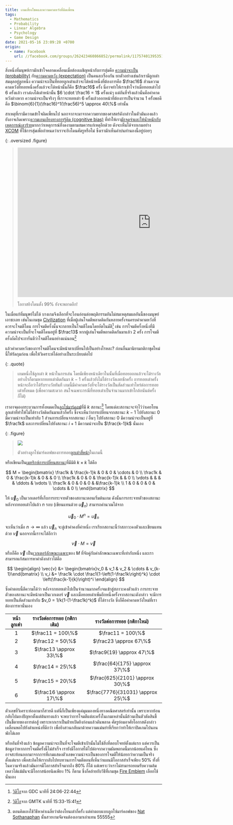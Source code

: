 ```yaml
---
title: เกมเสี่ยงโชคและความคาดหวังที่ผิดเพี้ยน
tags:
  - Mathematics
  - Probability
  - Linear Algebra
  - Psychology
  - Game Design
date: 2021-05-16 23:09:28 +0700
origin:
  - name: Facebook
    url: //facebook.com/groups/262423460866852/permalink/1175740139535175/
---
```


สิ่งหนึ่งที่มนุษย์เรามักเข้าใจคลาดเคลื่อนเมื่อต้องเผชิญหน้ากับการสุ่มคือ [ความน่าจะเป็น (probability)][probability] กับ[ความคาดหวัง (expectation)][expectation] เป็นคนละเรื่องกัน ยกตัวอย่างเช่นถ้าเรามีลูกเต๋าสมดุลอยู่ลูกหนึ่ง ความน่าจะเป็นที่ทอยลูกเต๋าแล้วจะได้หน้าหนึ่งที่ต้องการคือ $\frac16$ ส่วนความคาดหวังที่ทอยหนึ่งครั้งแล้วจะได้หน้านั้นก็คือ $\frac16$ ครั้ง นี่อาจทำให้เราเข้าใจว่าเมื่อทอยเต๋าไป $6$ ครั้งแล้ว เรา*ต้อง*ได้เต๋าหน้านั้น $6 \cdot \frac16 = 1$ ครั้งแน่ๆ แต่อันที่จริงแล้วนั่นคือค่าคาดหวังต่างหาก ความน่าจะเป็นจริงๆ ที่เราจะทอยเต๋า $6$ ครั้งแล้วออกหน้าที่ต้องการเป็นจำนวน $1$ ครั้งพอดีคือ $\binom{6}{1}(\frac16)^1(\frac56)^5 \approx 40\%$ เท่านั้น

สาเหตุที่เรามีความเข้าใจผิดเพี้ยนไป นอกจากจะมาจากความยากของศาสตร์ดังกล่าวในตัวมันเองแล้ว ยังอาจเกิดเพราะ[ความเอนเอียงทางการรู้คิด (cognitive bias)][cognitive bias] ที่ทำให้เรา[มักจดจำและให้น้ำหนักกับเหตุการณ์เลวร้าย][negativity bias]มากกว่าเหตุการณ์ที่งดงามตามสมควรแก่เหตุอีกด้วย ดังจะเห็นได้จากเกมอย่าง [XCOM][] ที่ใช้การสุ่มเพื่อกำหนดว่าเราจะยิงโดนศัตรูหรือไม่ ซึ่งเรามักเห็นคำบ่นทำนองนี้อยู่บ่อยๆ

{: .oversized .figure}
> <iframe width="853" height="480" src="https://www.youtube.com/embed/lK4ouRWGHHI" title="YouTube video player" frameborder="0" allow="accelerometer; autoplay; clipboard-write; encrypted-media; gyroscope; picture-in-picture" allowfullscreen></iframe>
>
> โอกาสยิงโดนตั้ง $99\%$ ยังจะพลาดอีก!

ในเมื่อแก้ที่มนุษย์ไม่ได้ บางเกมจึงเลือกที่จะโอนอ่อนต่อพฤติกรรมอันไม่สมเหตุสมผลอันนี้ของมนุษย์เอาซะเลย เช่นในเกมชุด [Civilization][] ที่เมื่อผู้เล่นโจมตีพลาดติดกันหลายครั้งจนครบค่าคาดหวังที่ควรจะโจมตีโดน การโจมตีครั้งนั้นจะกลายเป็นโจมตีโดนโดยอัตโนมัติ[^1] เช่น การโจมตีครั้งหนึ่งที่มีความน่าจะเป็นที่จะโจมตีโดนอยู่ที่ $\frac13$ หากผู้เล่นโจมตีพลาดติดกันมาแล้ว $2$ ครั้ง การโจมตีครั้งถัดไปจะการันตีว่าโจมตีโดนอย่างแน่นอน[^2]

แล้วค่าคาดหวังของการโจมตีโดนจะมีหน้าตาเปลี่ยนไปเป็นอย่างไรหละ? ก่อนอื่นมานิยามกติกาชุดใหม่นี้ให้รัดกุมก่อน เพื่อให้วิเคราะห์ได้อย่างเป็นระเบียบต่อไป

{: .quote}
> เกมหนึ่งใช้ลูกเต๋า $k$ หน้าในการเล่น โดยมีเพียงหน้าเดียวในนั้นที่เมื่อทอยออกแล้วจะได้รางวัล อย่างไรก็ตามหากทอยเต๋าติดกันมา $k-1$ ครั้งแล้วยังไม่ได้รางวัลเลยซักครั้ง การทอยเต๋าครั้งหน้าจะถือว่าได้รับรางวัลทันที เกมนี้มีค่าคาดหวังที่จะได้รางวัลเป็นสัดส่วนเท่าไหร่ต่อการทอยเต๋าทั้งหมด (เพื่อความสะดวก สนใจเฉพาะกรณีที่ทอยเต๋าเป็นจำนวนมากเข้าใกล้อนันต์ครั้งก็ได้)

เราอาจมองกระบวนการทั้งหมดเป็น[ลูกโซ่มาร์คอฟ][markov chain]ที่มี $k$ สถานะ[^3] โดยแต่ละสถานะจะจำไว้ว่าเคยโยนลูกเต๋าที่ทำให้ไม่ได้รางวัลติดกันมาแล้วกี่ครั้ง ซึ่งจะเห็นว่าการเปลี่ยนจากสถานะ $k-1$ ไปยังสถานะ $0$ มีความน่าจะเป็นเท่ากับ $1$ ส่วนการเปลี่ยนจากสถานะ $i$ อื่นๆ ไปยังสถานะ $0$ มีความน่าจะเป็นอยู่ที่ $\frac1k$ และการเปลี่ยน​ไปยังสถานะ $i+1$ มีความน่าจะเป็น $\frac{k-1}k$ นั่นเอง

{: .figure}
> ![](/images/math/generous-dice-markov-chain.png)
>
> ตัวอย่างลูกโซ่มาร์คอฟของการทอย[ลูกเต๋าสี่หน้า][tetrahedron die]ในเกมนี้

หรือเขียนเป็น[เมทริกซ์การเปลี่ยนสถานะ][stochastic matrix]ที่มีมิติ $k \times k$ ได้คือ

$$
M = \begin{bmatrix}
\frac1k & \frac{k-1}k & 0 & 0 & \cdots & 0 \\
\frac1k & 0 & \frac{k-1}k & 0 &        & 0 \\
\frac1k & 0 & 0 & \frac{k-1}k &        & 0 \\
\vdots  &   &   &             & \ddots & \vdots \\
\frac1k & 0 & 0 & 0           &        &\frac{k-1}k \\
1       & 0 & 0 & 0           & \cdots & 0 \\
\end{bmatrix}
$$

ให้ $\vec{u}_0$ เป็นเวกเตอร์ที่เก็บการกระจายตัวของสถานะตอนเริ่มต้นเกม ดังนั้นการกระจายตัวของสถานะหลังจากทอยเต๋าไปแล้ว $n$ รอบ (เขียนแทนด้วย $\vec{u}_n$) สามารถคำนวณได้จาก

$$
\vec{u}_0 \cdot M^n = \vec{u}_n
$$

จะเห็นว่าเมื่อ $n \to \infty$ แล้ว $\vec{u}_n$ จะลู่เข้าค่าคงที่ค่าหนึ่ง เราเรียกสถานะนี้ว่าสภาวะคงตัวและเขียนแทนด้วย $\vec{v}$ นอกจากนี้เราจะได้อีกว่า

$$
\vec{v} \cdot M = \vec{v}
$$

หรือก็คือ $\vec{v}$ เป็น[เวกเตอร์ลักษณะเฉพาะ][eigenvector]ของ $M$ ที่จับคู่กับค่าลักษณะเฉพาะที่เท่ากับหนึ่ง และเราสามารถแก้สมการหาค่าดังกล่าวได้คือ

$$
\begin{align}
\vec{v} &= \begin{bmatrix}v_0 & v_1 & v_2 & \cdots & v_{k-1}\end{bmatrix} \\
v_i &= \frac1k \cdot \frac1{1-\left(1-\frac1k\right)^k} \cdot \left(\frac{k-1}{k}\right)^i
\end{align}
$$

ซึ่งคำตอบนี้ตีความได้ว่า หลังจากทอยเต๋าไปเป็นจำนวนมากครั้งจนเข้าสู่สภาวะคงตัวแล้ว การกระจายตัวของสถานะจะมีหน้าตาเป็นเวกเตอร์ $\vec{v}$ และเมื่อทอยเต๋าเพิ่มอีกหนึ่งครั้งจากสถานะดังกล่าว จะมีการทอยเป็นสัดส่วนเท่ากับ $v_0 = 1/k(1-(1-\frac1k)^k)$ ที่ได้รางวัล ซึ่งก็คือค่าคาดหวังใหม่ที่เราต้องการหานั่นเอง

| หน้าลูกเต๋า | รางวัลต่อการทอย (กติกาเดิม) | รางวัลต่อการทอย (กติกาใหม่) |
| :-----------: | :---------------------: | :---------------------: |
| 1             | $\frac11 = 100\%$ | $\frac11 = 100\%$    |
| 2             | $\frac12 = 50\%$             | $\frac23 \approx 67\%$ |
| 3              | $\frac13 \approx 33\%$ | $\frac9{19} \approx 47\%$ |
|4|$\frac14 = 25\%$|$\frac{64}{175} \approx 37\%$|
|5|$\frac15 = 20\%$|$\frac{625}{2101} \approx 30\%$|
|6|$\frac16 \approx 17\%$|$\frac{7776}{31031} \approx 25\%$|

ตัวเลขที่วิเคราะห์ออกมาก็สวยดี แต่นี่ก็เป็นเพียงแค่มุมมองหนึ่งทางคณิตศาสตร์เท่านั้น เพราะหากย้อนกลับไปมองปัญหาตั้งแต่ต้นทางแล้ว จะพบว่าการโจมตีแต่ละครั้งในเกมเหล่านั้นมีล้วนเป็นตัวตัดสินชี้เป็นชี้ตายของการต่อสู้ เพราะหากเราเป็นฝ่ายเปิดยิงก่อนแล้วดันพลาด ศัตรูย่อมอาศัยโอกาสดังกล่าวเคลื่อนพลไปยังตำแหน่งที่ดีกว่า เพื่อยิงสวนกลับมาด้วยความแม่นยำที่เรียกว่าทำให้เราปิดเกมไปนอนพักได้เลย

หรืออันที่จริงแล้ว ข้อมูลความน่าจะเป็นที่จะโจมตีเข้าเป้านั้นไม่ใช่สิ่งที่ตอบโจทย์ตั้งแต่แรก แต่ควรเป็นข้อมูลว่าหากการโจมตีครั้งนี้ไม่สำเร็จ เรายังมีโอกาสได้ไปต่อจากความผิดพลาดนี้มากน้อยแค่ไหน ซึ่งอาจสะท้อนออกมาจากการที่เกมแสดงตัวเลขความน่าจะเป็นของการโจมตีให้น้อยกว่าความเป็นจริงตั้งแต่แรก เพื่อสะกิดให้เรากลับไปทบทวนการโจมตีตอนที่เห็นว่าแผนมีโอกาสสำเร็จเพียง $50\%$ ทั้งที่ในความจริงแล้วมันอาจมีโอกาสสำเร็จมากถึง $80\%$ ก็ได้ แต่เพราะว่าเราไม่สามารถยอมรับความล้มเหลวได้แม้มันจะมีโอกาสน้อยนิดเพียง $1\%$ ก็ตาม ซึ่งก็คล้ายกับวิธีที่เกมชุด [Fire Emblem][] เลือกใช้นั่นเอง



[^1]: [วิดีโอ][video civilization gdc]จาก GDC นาทีที่ 24:06-22:44
[^2]: [วิดีโอ][video gmtk random]จาก GMTK นาทีที่ 15:33-15:41
[^3]: ตอนคิดเองใช้วิธีหาค่าเฉลี่ยว่าต้องโยนเต๋ากี่ครั้ง แต่คำตอบแบบลูกโซ่มาร์คอฟของ [Nat Sothanaphan][] นั้นสวยงามจัดจนต้องเอามาเล่าแทน 55555


[Nat Sothanaphan]: //facebook.com/nat.sothanaphan


[probability]: //en.wikipedia.org/wiki/Probability
[expectation]: //en.wikipedia.org/wiki/Expected_value
[cognitive bias]: //en.wikipedia.org/wiki/Cognitive_bias
[negativity bias]: //en.wikipedia.org/wiki/Negativity_bias
[markov chain]: //en.wikipedia.org/wiki/Markov_chain
[stochastic matrix]: //en.wikipedia.org/wiki/Stochastic_matrix
[eigenvector]: //en.wikipedia.org/wiki/Eigenvalues_and_eigenvectors
[tetrahedron die]: //en.wikipedia.org/wiki/Four-sided_die

[XCOM]: //en.wikipedia.org/wiki/XCOM
[Civilization]: //en.wikipedia.org/wiki/Civilization_(series)
[Fire Emblem]: //en.wikipedia.org/wiki/Fire_Emblem

[video civilization gdc]: //youtu.be/MtzCLd93SyU?t=1446
[video gmtk random]: //youtu.be/dwI5b-wRLic?t=933